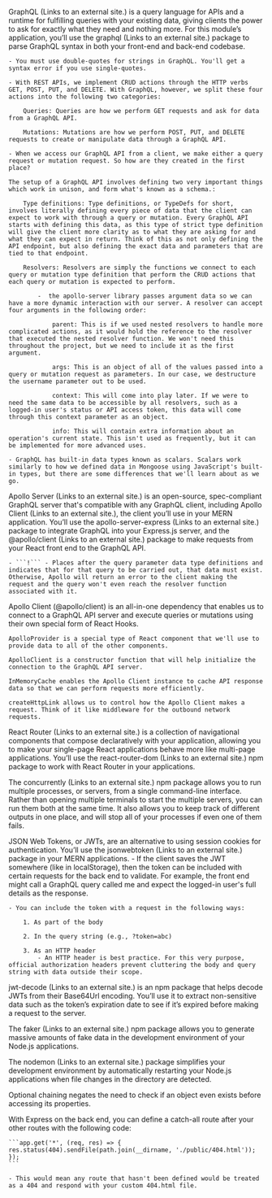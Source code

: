 GraphQL (Links to an external site.) is a query language for APIs and a runtime for fulfilling queries with your existing data, giving clients the power to ask for exactly what they need and nothing more. For this module’s application, you’ll use the graphql (Links to an external site.) package to parse GraphQL syntax in both your front-end and back-end codebase.
    
    - You must use double-quotes for strings in GraphQL. You'll get a syntax error if you use single-quotes.
    
    - With REST APIs, we implement CRUD actions through the HTTP verbs GET, POST, PUT, and DELETE. With GraphQL, however, we split these four actions into the following two categories:

        Queries: Queries are how we perform GET requests and ask for data from a GraphQL API.

        Mutations: Mutations are how we perform POST, PUT, and DELETE requests to create or manipulate data through a GraphQL API.
    
    - When we access our GraphQL API from a client, we make either a query request or mutation request. So how are they created in the first place?

    The setup of a GraphQL API involves defining two very important things which work in unison, and form what's known as a schema.:

        Type definitions: Type definitions, or TypeDefs for short, involves literally defining every piece of data that the client can expect to work with through a query or mutation. Every GraphQL API starts with defining this data, as this type of strict type definition will give the client more clarity as to what they are asking for and what they can expect in return. Think of this as not only defining the API endpoint, but also defining the exact data and parameters that are tied to that endpoint.

        Resolvers: Resolvers are simply the functions we connect to each query or mutation type definition that perform the CRUD actions that each query or mutation is expected to perform.
            
            -  the apollo-server library passes argument data so we can have a more dynamic interaction with our server. A resolver can accept four arguments in the following order:

                parent: This is if we used nested resolvers to handle more complicated actions, as it would hold the reference to the resolver that executed the nested resolver function. We won't need this throughout the project, but we need to include it as the first argument.

                args: This is an object of all of the values passed into a query or mutation request as parameters. In our case, we destructure the username parameter out to be used.

                context: This will come into play later. If we were to need the same data to be accessible by all resolvers, such as a logged-in user's status or API access token, this data will come through this context parameter as an object.

                info: This will contain extra information about an operation's current state. This isn't used as frequently, but it can be implemented for more advanced uses.
        
    - GraphQL has built-in data types known as scalars. Scalars work similarly to how we defined data in Mongoose using JavaScript's built-in types, but there are some differences that we'll learn about as we go.

Apollo Server (Links to an external site.) is an open-source, spec-compliant GraphQL server that's compatible with any GraphQL client, including Apollo Client (Links to an external site.), the client you’ll use in your MERN application. You’ll use the apollo-server-express (Links to an external site.) package to integrate GraphQL into your Express.js server, and the @apollo/client (Links to an external site.) package to make requests from your React front end to the GraphQL API.
    
    - ```!``` - Places after the query parameter data type definitions and indicates that for that query to be carried out, that data must exist. Otherwise, Apollo will return an error to the client making the request and the query won't even reach the resolver function associated with it.

Apollo Client (@apollo/client) is an all-in-one dependency that enables us to connect to a GraphQL API server and execute queries or mutations using their own special form of React Hooks.
    
    ApolloProvider is a special type of React component that we'll use to provide data to all of the other components.

    ApolloClient is a constructor function that will help initialize the connection to the GraphQL API server.

    InMemoryCache enables the Apollo Client instance to cache API response data so that we can perform requests more efficiently.

    createHttpLink allows us to control how the Apollo Client makes a request. Think of it like middleware for the outbound network requests.

React Router (Links to an external site.) is a collection of navigational components that compose declaratively with your application, allowing you to make your single-page React applications behave more like multi-page applications. You’ll use the react-router-dom (Links to an external site.) npm package to work with React Router in your applications.

The concurrently (Links to an external site.) npm package allows you to run multiple processes, or servers, from a single command-line interface. Rather than opening multiple terminals to start the multiple servers, you can run them both at the same time. It also allows you to keep track of different outputs in one place, and will stop all of your processes if even one of them fails.

JSON Web Tokens, or JWTs, are an alternative to using session cookies for authentication. You’ll use the jsonwebtoken (Links to an external site.) package in your MERN applications.
    - If the client saves the JWT somewhere (like in localStorage), then the token can be included with certain requests for the back end to validate. For example, the front end might call a GraphQL query called me and expect the logged-in user's full details as the response.

    - You can include the token with a request in the following ways:

        1. As part of the body

        2. In the query string (e.g., ?token=abc)

        3. As an HTTP header
            - An HTTP header is best practice. For this very purpose, official authorization headers prevent cluttering the body and query string with data outside their scope.

jwt-decode (Links to an external site.) is an npm package that helps decode JWTs from their Base64Url encoding. You’ll use it to extract non-sensitive data such as the token’s expiration date to see if it’s expired before making a request to the server.

The faker (Links to an external site.) npm package allows you to generate massive amounts of fake data in the development environment of your Node.js applications.

The nodemon (Links to an external site.) package simplifies your development environment by automatically restarting your Node.js applications when file changes in the directory are detected.

Optional chaining negates the need to check if an object even exists before accessing its properties.

With Express on the back end, you can define a catch-all route after your other routes with the following code:

    ```app.get('*', (req, res) => {
    res.status(404).sendFile(path.join(__dirname, './public/404.html'));
    });
    ```

    - This would mean any route that hasn't been defined would be treated as a 404 and respond with your custom 404.html file.